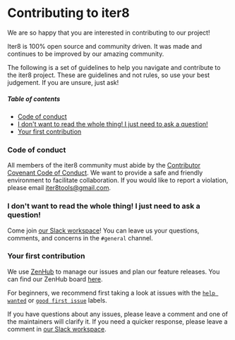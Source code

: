 # Contributing to iter8

We are so happy that you are interested in contributing to our project!

Iter8 is 100% open source and community driven. It was made and continues to be improved by our amazing community.

The following is a set of guidelines to help you navigate and contribute to the iter8 project. These are guidelines and not rules, so use your best judgement. If you are unsure, just ask!

##### Table of contents

* [Code of conduct](#code-of-conduct)
* [I don't want to read the whole thing! I just need to ask a question!](#i-dont-want-to-read-the-whole-thing-i-just-need-to-ask-a-question)
* [Your first contribution](#your-first-contribution)

### Code of conduct

All members of the iter8 community must abide by the [Contributor Covenant Code of Conduct](./CODE_OF_CONDUCT.md). We want to provide a safe and friendly environment to facilitate collaboration. If you would like to report a violation, please email [iter8tools@gmail.com](iter8tools@gmail.com).

### I don't want to read the whole thing! I just need to ask a question!

Come join [our Slack workspace](https://join.slack.com/t/iter8-tools/shared_invite/enQtODU0NTczMTQ5NDU4LTJmNGE1OTBhOWI4NzllZGE0ZjdhM2M3MzJlMjcxYjliMTJlM2YxMzQ4OWQ5NGViYTM2MTU4MWRkZTgxNzZiMzg)! You can leave us your questions, comments, and concerns in the `#general` channel. 

### Your first contribution

We use [ZenHub](https://www.zenhub.com) to manage our issues and plan our feature releases. You can find our ZenHub board [here](https://app.zenhub.com/workspaces/iter8-5e8231e5559a7027a3e7a971/board). 

For beginners, we recommend first taking a look at issues with the [`help wanted`](https://app.zenhub.com/workspaces/iter8-5e8231e5559a7027a3e7a971/board?labels=help%20wanted) or [`good first issue`](https://app.zenhub.com/workspaces/iter8-5e8231e5559a7027a3e7a971/board?labels=good%20first%20issue) labels.

If you have questions about any issues, please leave a comment and one of the maintainers will clarify it. If you need a quicker response, please leave a comment in [our Slack workspace](https://join.slack.com/t/iter8-tools/shared_invite/enQtODU0NTczMTQ5NDU4LTJmNGE1OTBhOWI4NzllZGE0ZjdhM2M3MzJlMjcxYjliMTJlM2YxMzQ4OWQ5NGViYTM2MTU4MWRkZTgxNzZiMzg).